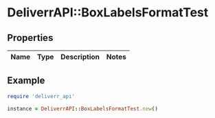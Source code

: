 # DeliverrAPI::BoxLabelsFormatTest

## Properties

| Name | Type | Description | Notes |
| ---- | ---- | ----------- | ----- |

## Example

```ruby
require 'deliverr_api'

instance = DeliverrAPI::BoxLabelsFormatTest.new()
```

